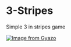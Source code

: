 # 3-Stripes
Simple 3 in stripes game

[![Image from Gyazo](https://i.gyazo.com/4076233032b35633a1b8c8d6e70b5fe3.png)](https://gyazo.com/4076233032b35633a1b8c8d6e70b5fe3)
